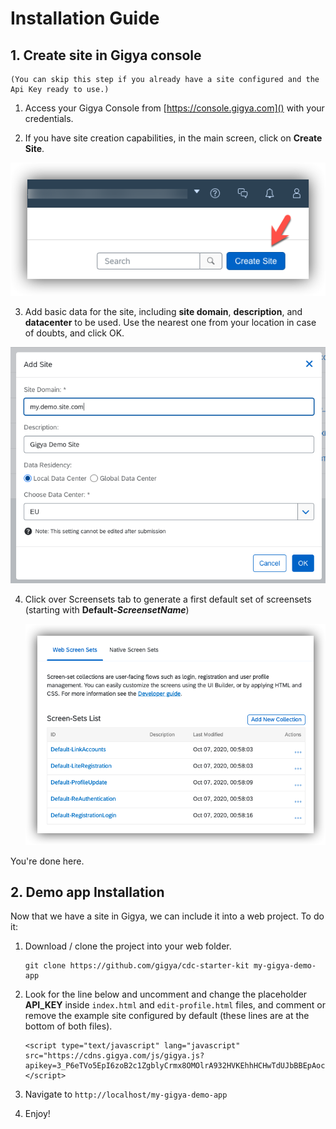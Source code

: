# Installation Guide


## 1. Create site in Gigya console

    (You can skip this step if you already have a site configured and the Api Key ready to use.)

   1. Access your Gigya Console from [https://console.gigya.com]() with your credentials.


   2. If you have site creation capabilities, in the main screen, click on **Create Site**.

   ![Create Site](img/readme/2-create-site-v2.png)

   3. Add basic data for the site, including **site domain**, **description**, and **datacenter** to be used. Use the nearest one from your location in case of doubts, and click OK.

   ![Enter Site Data](img/readme/3-enter-site-data.png)


4. Click over Screensets tab to generate a first default set of screensets (starting with **Default-_ScreensetName_**)

    ![Generate Screensets](img/readme/4-generate-screensets-v1.png)

You're done here.

## 2. Demo app Installation

Now that we have a site in Gigya, we can include it into a web project. To do it:

1. Download / clone the project into your web folder.

    ```
    git clone https://github.com/gigya/cdc-starter-kit my-gigya-demo-app
    ```

1. Look for the line below and uncomment and change the placeholder **__API_KEY__** inside ```index.html``` and  ```edit-profile.html``` files, and comment or remove the example site configured by default (these lines are at the bottom of both files).


    ```
    <script type="text/javascript" lang="javascript" src="https://cdns.gigya.com/js/gigya.js?apikey=3_P6eTVo5EpI6zoB2c1ZgblyCrmx8OMOlrA932HVKEhhHCHwTdUJbBBEpAocpkb_nM"></script>
    ```


1. Navigate to ```http://localhost/my-gigya-demo-app```

1. Enjoy!
